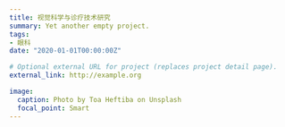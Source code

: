 ```yaml
---
title: 视觉科学与诊疗技术研究
summary: Yet another empty project.
tags:
- 眼科
date: "2020-01-01T00:00:00Z"

# Optional external URL for project (replaces project detail page).
external_link: http://example.org

image:
  caption: Photo by Toa Heftiba on Unsplash
  focal_point: Smart
---
```

